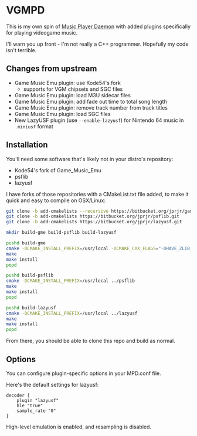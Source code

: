 # VGMPD

This is my own spin of [Music Player Daemon](https://github.com/MusicPlayerDaemon/MPD/releases)
with added plugins specifically for playing videogame music.

I'll warn you up front - I'm not really a C++ programmer. Hopefully
my code isn't terrible.

## Changes from upstream

* Game Music Emu plugin: use Kode54's fork
    * supports for VGM chipsets and SGC files
* Game Music Emu plugin: load M3U sidecar files
* Game Music Emu plugin: add fade out time to total song length
* Game Music Emu plugin: remove track number from track titles
* Game Music Emu plugin: load SGC files
* New LazyUSF plugin (use `--enable-lazyusf`) for Nintendo 64 music in `.miniusf` format

## Installation

You'll need some software that's likely not in your distro's repository:

* Kode54's fork of Game_Music_Emu
* psflib
* lazyusf

I have forks of those repositories with a CMakeList.txt file added, to make it
quick and easy to compile on OSX/Linux:

```bash
git clone -b add-cmakelists --recursive https://bitbucket.org/jprjr/game_music_emu.git
git clone -b add-cmakelists https://bitbucket.org/jprjr/psflib.git
git clone -b add-cmakelists https://bitbucket.org/jprjr/lazyusf.git

mkdir build-gme build-psflib build-lazyusf

pushd build-gme
cmake -DCMAKE_INSTALL_PREFIX=/usr/local -DCMAKE_CXX_FLAGS="-DHAVE_ZLIB_H" -DCMAKE_C_FLAGS="-DHAVE_ZLIB_H" ../game_music_emu
make
make install
popd

pushd build-psflib
cmake -DCMAKE_INSTALL_PREFIX=/usr/local ../psflib
make
make install
popd

pushd build-lazyusf
cmake -DCMAKE_INSTALL_PREFIX=/usr/local ../lazyusf
make
make install
popd
```

From there, you should be able to clone this repo and build as normal.

## Options

You can configure plugin-specific options in your MPD.conf file.

Here's the default settings for lazyusf:


```
decoder {
    plugin "lazyusf"
    hle "true"
    sample_rate "0"
}
```

High-level emulation is enabled, and resampling is disabled.
